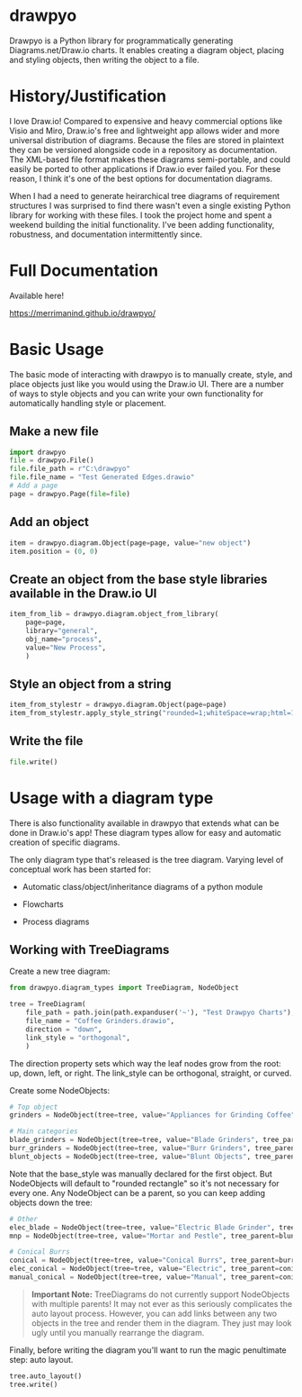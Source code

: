 # drawpyo

Drawpyo is a Python library for programmatically generating Diagrams.net/Draw.io charts. It enables creating a diagram object, placing and styling objects, then writing the object to a file.

# History/Justification

I love Draw.io! Compared to expensive and heavy commercial options like Visio and Miro, Draw.io's free and lightweight app allows wider and more universal distribution of diagrams. Because the files are stored in plaintext they can be versioned alongside code in a repository as documentation. The XML-based file format makes these diagrams semi-portable, and could easily be ported to other applications if Draw.io ever failed you. For these reason, I think it's one of the best options for documentation diagrams.

When I had a need to generate heirarchical tree diagrams of requirement structures I was surprised to find there wasn't even a single existing Python library for working with these files. I took the project home and spent a weekend building the initial functionality. I've been adding functionality, robustness, and documentation intermittently since.

# Full Documentation

Available here!

https://merrimanind.github.io/drawpyo/

# Basic Usage

The basic mode of interacting with drawpyo is to manually create, style, and place objects just like you would using the Draw.io UI. There are a number of ways to style objects and you can write your own functionality for automatically handling style or placement.

## Make a new file

```python
import drawpyo
file = drawpyo.File()
file.file_path = r"C:\drawpyo"
file.file_name = "Test Generated Edges.drawio"
# Add a page
page = drawpyo.Page(file=file)
```

## Add an object

```python
item = drawpyo.diagram.Object(page=page, value="new object")
item.position = (0, 0)
```

## Create an object from the base style libraries available in the Draw.io UI

```python
item_from_lib = drawpyo.diagram.object_from_library(
    page=page,
    library="general",
    obj_name="process",
    value="New Process",
    )
```

## Style an object from a string

```python
item_from_stylestr = drawpyo.diagram.Object(page=page)
item_from_stylestr.apply_style_string("rounded=1;whiteSpace=wrap;html=1;fillColor=#6a00ff;fontColor=#ffffff;strokeColor=#000000;gradientColor=#FF33FF;strokeWidth=4;")
```

## Write the file

```python
file.write()
```

# Usage with a diagram type

There is also functionality available in drawpyo that extends what can be done in Draw.io's app! These diagram types allow for easy and automatic creation of specific diagrams.

The only diagram type that's released is the tree diagram. Varying level of conceptual work has been started for:

- Automatic class/object/inheritance diagrams of a python module

- Flowcharts

- Process diagrams

## Working with TreeDiagrams

Create a new tree diagram:

```python
from drawpyo.diagram_types import TreeDiagram, NodeObject

tree = TreeDiagram(
    file_path = path.join(path.expanduser('~'), "Test Drawpyo Charts"),
    file_name = "Coffee Grinders.drawio",
    direction = "down",
    link_style = "orthogonal",
    )
```

The direction property sets which way the leaf nodes grow from the root: up, down, left, or right. The link_style can be orthogonal, straight, or curved.

Create some NodeObjects:

```python
# Top object
grinders = NodeObject(tree=tree, value="Appliances for Grinding Coffee", base_style="rounded rectangle")

# Main categories
blade_grinders = NodeObject(tree=tree, value="Blade Grinders", tree_parent=grinders)
burr_grinders = NodeObject(tree=tree, value="Burr Grinders", tree_parent=grinders)
blunt_objects = NodeObject(tree=tree, value="Blunt Objects", tree_parent=grinders)
```

Note that the base_style was manually declared for the first object. But NodeObjects will default to "rounded rectangle" so it's not necessary for every one. Any NodeObject can be a parent, so you can keep adding objects down the tree:

```python
# Other
elec_blade = NodeObject(tree=tree, value="Electric Blade Grinder", tree_parent=blade_grinders)
mnp = NodeObject(tree=tree, value="Mortar and Pestle", tree_parent=blunt_objects)

# Conical Burrs
conical = NodeObject(tree=tree, value="Conical Burrs", tree_parent=burr_grinders)
elec_conical = NodeObject(tree=tree, value="Electric", tree_parent=conical)
manual_conical = NodeObject(tree=tree, value="Manual", tree_parent=conical)
```

> **Important Note:** TreeDiagrams do not currently support NodeObjects with multiple parents! It may not ever as this seriously complicates the auto layout process. However, you can add links between any two objects in the tree and render them in the diagram. They just may look ugly until you manually rearrange the diagram.

Finally, before writing the diagram you'll want to run the magic penultimate step: auto layout.

```python
tree.auto_layout()
tree.write()
```
